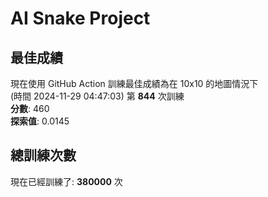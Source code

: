 
# AI Snake Project

## **最佳成績**
現在使用 GitHub Action 訓練最佳成績為在 10x10 的地圖情況下  
(時間 2024-11-29 04:47:03) 第 **844** 次訓練  
**分數**: 460  
**探索值**: 0.0145

## 總訓練次數
現在已經訓練了: **380000** 次
